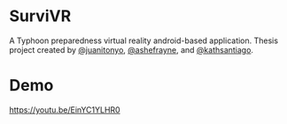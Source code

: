 # SurviVR

A Typhoon preparedness virtual reality android-based application. Thesis project created by [@juanitonyo](https://github.com/juanitonyo), [@ashefrayne](https://github.com/AsheFrayne), and [@kathsantiago](https://github.com/kathsantiago).


# Demo

https://youtu.be/EinYC1YLHR0

